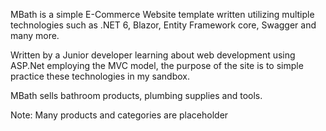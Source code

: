 MBath is a simple E-Commerce Website template 
written utilizing multiple technologies such as .NET 6,
Blazor, Entity Framework core, Swagger and many more.
 
Written by a Junior developer learning about web development using ASP.Net employing the MVC model, 
the purpose of the site is to simple practice these technologies in my sandbox.

MBath sells bathroom products, plumbing supplies and tools. 
 
Note: Many products and categories are placeholder
